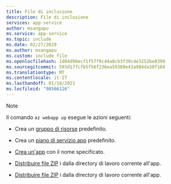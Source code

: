 ```yaml
---
title: File di inclusione
description: File di inclusione
services: app-service
author: msangapu
ms.service: app-service
ms.topic: include
ms.date: 02/27/2019
ms.author: msangapu
ms.custom: include file
ms.openlocfilehash: 1d04d98ecf1f57f9c44a8cb3f39c4e3252be0399
ms.sourcegitcommit: 593d177cfb5f56f236ea59389e43a984da30f104
ms.translationtype: MT
ms.contentlocale: it-IT
ms.lasthandoff: 01/18/2021
ms.locfileid: "98566126"
---
```

> [!NOTE]
> Il comando `az webapp up` esegue le azioni seguenti:
>
>- Crea un [gruppo di risorse](/cli/azure/group#az-group-create) predefinito.
>
>- Crea un [piano di servizio app](/cli/azure/appservice/plan#az-appservice-plan-create) predefinito.
>
>- [Crea un'app](/cli/azure/webapp#az-webapp-create) con il nome specificato.
>
>- [Distribuire file ZIP](/azure/app-service/deploy-zip) i dalla directory di lavoro corrente all'app.
>
>- [Distribuire file ZIP](/azure/app-service/deploy-zip) i dalla directory di lavoro corrente all'app.
>